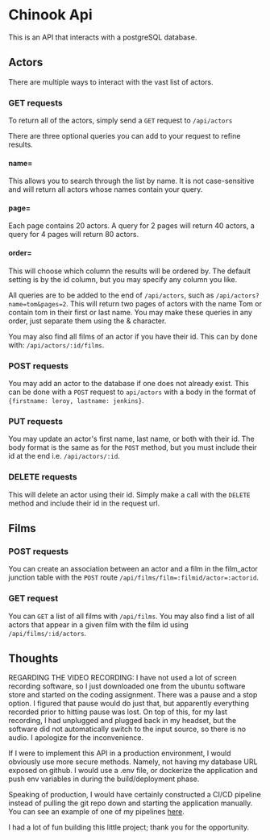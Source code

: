# Chinook Api

This is an API that interacts with a postgreSQL database.

## Actors

There are multiple ways to interact with the vast list of actors.

### GET requests

To return all of the actors, simply send a `GET` request to `/api/actors`

There are three optional queries you can add to your request to refine results.

#### name=

This allows you to search through the list by name. It is not case-sensitive and will return all actors whose names contain your query.

#### page=

Each page contains 20 actors. A query for 2 pages will return 40 actors, a query for 4 pages will return 80 actors.

#### order=

This will choose which column the results will be ordered by. The default setting is by the id column, but you may specify any column you like.

All queries are to be added to the end of `/api/actors`, such as `/api/actors?name=tom&pages=2`. This will return two pages of actors with the name Tom or contain tom in their first or last name. You may make these queries in any order, just separate them using the & character.

You may also find all films of an actor if you have their id. This can by done with: `/api/actors/:id/films`.

### POST requests

You may add an actor to the database if one does not already exist. This can be done with a `POST` request to `api/actors` with a body in the format of `{firstname: leroy, lastname: jenkins}`.

### PUT requests

You may update an actor's first name, last name, or both with their id. The body format is the same as for the `POST` method, but you must include their id at the end i.e. `/api/actors/:id`.

### DELETE requests

This will delete an actor using their id. Simply make a call with the `DELETE` method and include their id in the request url.

## Films

### POST requests

You can create an association between an actor and a film in the film_actor junction table with the `POST` route `/api/films/film=:filmid/actor=:actorid`.

### GET request

You can `GET` a list of all films with `/api/films`. You may also find a list of all actors that appear in a given film with the film id using `/api/films/:id/actors`.

## Thoughts

REGARDING THE VIDEO RECORDING: I have not used a lot of screen recording software, so I just downloaded one from the ubuntu software store and started on the coding assignment. There was a pause and a stop option. I figured that pause would do just that, but apparently everything recorded prior to hitting pause was lost. On top of this, for my last recording, I had unplugged and plugged back in my headset, but the software did not automatically switch to the input source, so there is no audio. I apologize for the inconvenience.

If I were to implement this API in a production environment, I would obviously use more secure methods. Namely, not having my database URL exposed on github. I would use a .env file, or dockerize the application and push env variables in during the build/deployment phase.

Speaking of production, I would have certainly constructed a CI/CD pipeline instead of pulling the git repo down and starting the application manually. You can see an example of one of my pipelines [here](https://github.com/timmypotts/package-tracker/blob/master/.circleci/config.yml).

I had a lot of fun building this little project; thank you for the opportunity.
